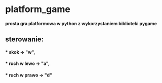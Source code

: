 # platform_game
#### prosta gra platformowa w python z wykorzystaniem biblioteki pygame

## sterowanie:
#### * skok -> "w",
#### * ruch w lewo -> "a",
#### * ruch w prawo -> "d"
